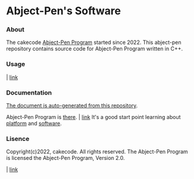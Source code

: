 # Abject-Pen's Software

### About

The cakecode [Abject-Pen Program](#) started since 2022.
This abject-pen repository contains source code for Abject-Pen Program written in C++.

### Usage

| [link](#)

### Documentation

[The document is auto-generated from this repository](#).

Abject-Pen Program is [there](#).
| [link](#)
It's a good start point learning about [platform](#) and [software](#).

### Lisence

Copyright(c)2022, cakecode. All rights reserved.
The Abject-Pen Program is licensed the Abject-Pen Program, Version 2.0.

| [link](#)
